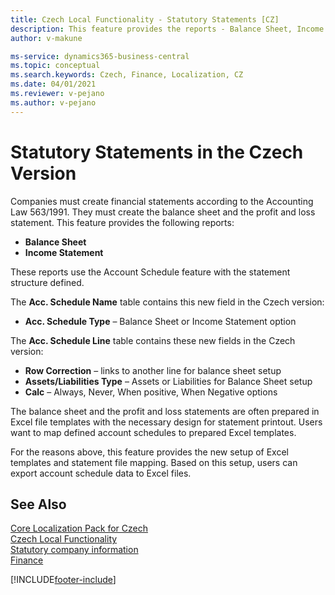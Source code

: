 ```yaml
---
title: Czech Local Functionality - Statutory Statements [CZ]
description: This feature provides the reports - Balance Sheet, Income Statement.
author: v-makune

ms-service: dynamics365-business-central
ms.topic: conceptual
ms.search.keywords: Czech, Finance, Localization, CZ
ms.date: 04/01/2021
ms.reviewer: v-pejano
ms.author: v-pejano
---
```



# Statutory Statements in the Czech Version

Companies must create financial statements according to the Accounting Law 563/1991. They must create the balance sheet and the profit and loss statement.
This feature provides the following reports:

- **Balance Sheet**
- **Income Statement**

These reports use the Account Schedule feature with the statement structure defined.

The **Acc. Schedule Name** table contains this new field in the Czech version:
- **Acc. Schedule Type** – Balance Sheet or Income Statement option

The **Acc. Schedule Line** table contains these new fields in the Czech version:
- **Row Correction** – links to another line for balance sheet setup
- **Assets/Liabilities Type** – Assets or Liabilities for Balance Sheet setup
- **Calc** – Always, Never, When positive, When Negative options

The balance sheet and the profit and loss statements are often prepared in Excel file templates with the necessary design for statement printout. Users want to map defined account schedules to prepared Excel templates.

For the reasons above, this feature provides the new setup of Excel templates and statement file mapping. Based on this setup, users can export account schedule data to Excel files.

## See Also

[Core Localization Pack for Czech](ui-extensions-core-localization-pack-cz.md)  
[Czech Local Functionality](czech-local-functionality.md)  
[Statutory company information](statutory-company-information.md)  
[Finance](../../finance.md)  


[!INCLUDE[footer-include](../../includes/footer-banner.md)]